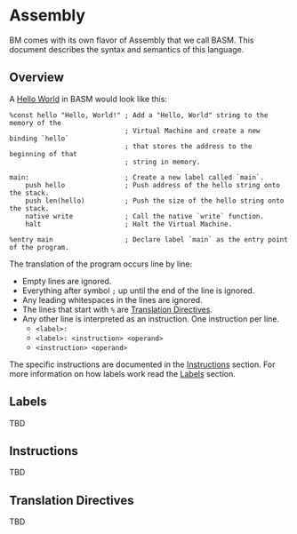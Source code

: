 # Assembly

BM comes with its own flavor of Assembly that we call BASM. This document describes the syntax and semantics of this language.

## Overview

A [Hello World](https://en.wikipedia.org/wiki/%22Hello,_World!%22_program) in BASM would look like this:

```basm
%const hello "Hello, World!" ; Add a "Hello, World" string to the memory of the
                             ; Virtual Machine and create a new binding `hello`
                             ; that stores the address to the beginning of that
                             ; string in memory.

main:                        ; Create a new label called `main`.
    push hello               ; Push address of the hello string onto the stack.
    push len(hello)          ; Push the size of the hello string onto the stack.
    native write             ; Call the native `write` function.
    halt                     ; Halt the Virtual Machine.

%entry main                  ; Declare label `main` as the entry point of the program.
```

The translation of the program occurs line by line:
- Empty lines are ignored.
- Everything after symbol `;` up until the end of the line is ignored.
- Any leading whitespaces in the lines are ignored.
- The lines that start with `%` are [Translation Directives](#translation-directives).
- Any other line is interpreted as an instruction. One instruction per line.
  - `<label>:`
  - `<label>: <instruction> <operand>`
  - `<instruction> <operand>`

The specific instructions are documented in the [Instructions](#instructions) section. For more information on how labels work read the [Labels](#labels) section.

## Labels

TBD

## Instructions

TBD

## Translation Directives

TBD
